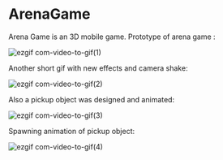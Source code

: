 # ArenaGame
 
Arena Game is an 3D mobile game. Prototype of arena game :

![ezgif com-video-to-gif(1)](https://github.com/omeralpcolak/ArenaGame/assets/112391850/83c5f5c4-f69c-4d39-af12-b194dedb54d5)


Another short gif with new effects and camera shake: 

![ezgif com-video-to-gif(2)](https://github.com/omeralpcolak/ArenaGame/assets/112391850/88855eaf-0667-49da-bb42-2699fa5912c8)

Also a pickup object was designed and animated: 

![ezgif com-video-to-gif(3)](https://github.com/omeralpcolak/ArenaGame/assets/112391850/51a01c41-17cc-4af2-b82b-c28500d38554)

Spawning animation of pickup object:


![ezgif com-video-to-gif(4)](https://github.com/omeralpcolak/ArenaGame/assets/112391850/0c8f98cd-06ef-43b7-9bec-301940441fb1)

